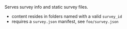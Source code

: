 Serves survey info and static survey files. 

* content resides in folders named with a valid `survey_id`
* requires a `survey.json` manifest, see `foo/survey.json`